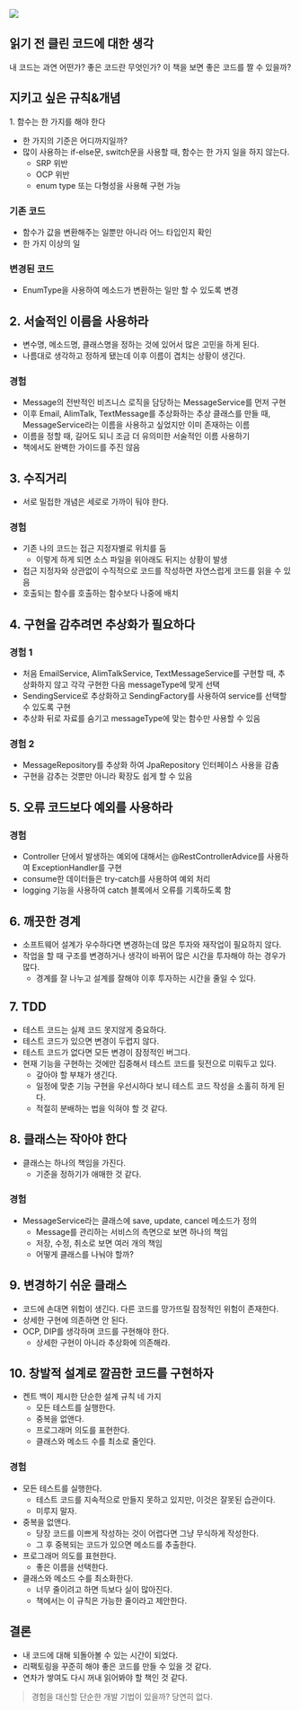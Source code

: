 ![](https://i.imgur.com/eua2WOR.png)

## 읽기 전 클린 코드에 대한 생각

내 코드는 과연 어떤가?
좋은 코드란 무엇인가?
이 책을 보면 좋은 코드를 짤 수 있을까?


## 지키고 싶은 규칙&개념


1. 함수는 한 가지를 해야 한다

* 한 가지의 기준은 어디까지일까?
* 많이 사용하는 if-else문, switch문을 사용할 때, 함수는 한 가지 일을 하지 않는다.
    * SRP 위반
    * OCP 위반
    * enum type 또는 다형성을 사용해 구현 가능

### 기존 코드

* 함수가 값을 변환해주는 일뿐만 아니라 어느 타입인지 확인
* 한 가지 이상의 일

### 변경된 코드

* EnumType을 사용하여 메소드가 변환하는 일만 할 수 있도록 변경

## 2. 서술적인 이름을 사용하라

* 변수명, 메소드명, 클래스명을 정하는 것에 있어서 많은 고민을 하게 된다.
* 나름대로 생각하고 정하게 됐는데 이후 이름이 겹치는 상황이 생긴다.

### 경험

* Message의 전반적인 비즈니스 로직을 담당하는 MessageService를 먼저 구현
* 이후 Email, AlimTalk, TextMessage를 추상화하는 추상 클래스를 만들 때, MessageService라는 이름을 사용하고 싶었지만 이미 존재하는 이름
* 이름을 정할 때, 길어도 되니 조금 더 유의미한 서술적인 이름 사용하기
* 책에서도 완벽한 가이드를 주진 않음

## 3. 수직거리

* 서로 밀접한 개념은 세로로 가까이 둬야 한다.

### 경험

* 기존 나의 코드는 접근 지정자별로 위치를 둠
    * 이렇게 하게 되면 소스 파일을 위아래도 뒤지는 상황이 발생
* 접근 지정자와 상관없이 수직적으로 코드를 작성하면 자연스럽게 코드를 읽을 수 있음
* 호출되는 함수를 호출하는 함수보다 나중에 배치


## 4. 구현을 감추려면 추상화가 필요하다

### 경험 1

* 처음 EmailService, AlimTalkService, TextMessageService를 구현할 때, 추상화하지 않고 각각 구현한 다음 messageType에 맞게 선택
* SendingService로 추상화하고 SendingFactory를 사용하여 service를 선택할 수 있도록 구현
* 추상화 뒤로 자료를 숨기고 messageType에 맞는 함수만 사용할 수 있음

### 경험 2

* MessageRepository를 추상화 하여 JpaRepository 인터페이스 사용을 감춤
* 구현을 감추는 것뿐만 아니라 확장도 쉽게 할 수 있음

## 5. 오류 코드보다 예외를 사용하라

### 경험

* Controller 단에서 발생하는 예외에 대해서는 @RestControllerAdvice를 사용하여 ExceptionHandler를 구현
* consume한 데이터들은 try-catch를 사용하여 예외 처리
* logging 기능을 사용하여 catch 블록에서 오류를 기록하도록 함


## 6. 깨끗한 경계

* 소프트웨어 설계가 우수하다면 변경하는데 많은 투자와 재작업이 필요하지 않다.
* 작업을 할 때 구조를 변경하거나 생각이 바뀌어 많은 시간을 투자해야 하는 경우가 많다.
    * 경계를 잘 나누고 설계를 잘해야 이후 투자하는 시간을 줄일 수 있다.

## 7. TDD
* 테스트 코드는 실제 코드 못지않게 중요하다.
* 테스트 코드가 있으면 변경이 두렵지 않다.
* 테스트 코드가 없다면 모든 변경이 잠정적인 버그다.
* 현재 기능을 구현하는 것에만 집중해서 테스트 코드를 뒷전으로 미뤄두고 있다.
    * 갚아야 할 부채가 생긴다.
    * 일정에 맞춘 기능 구현을 우선시하다 보니 테스트 코드 작성을 소홀히 하게 된다.
    * 적절히 분배하는 법을 익혀야 할 것 같다.

## 8. 클래스는 작아야 한다

* 클래스는 하나의 책임을 가진다.
    * 기준을 정하기가 애매한 것 같다.

### 경험

* MessageService라는 클래스에 save, update, cancel 메소드가 정의
    * Message를 관리하는 서비스의 측면으로 보면 하나의 책임
    * 저장, 수정, 취소로 보면 여러 개의 책임
    * 어떻게 클래스를 나눠야 할까?

## 9. 변경하기 쉬운 클래스

* 코드에 손대면 위험이 생긴다. 다른 코드를 망가뜨릴 잠정적인 위험이 존재한다.
* 상세한 구현에 의존하면 안 된다.
* OCP, DIP를 생각하며 코드를 구현해야 한다.
    * 상세한 구현이 아니라 추상화에 의존해라.

## 10. 창발적 설계로 깔끔한 코드를 구현하자

* 켄트 백이 제시한 단순한 설계 규칙 네 가지
    * 모든 테스트를 실행한다.
    * 중복을 없앤다.
    * 프로그래머 의도를 표현한다.
    * 클래스와 메소드 수를 최소로 줄인다.

### 경험

* 모든 테스트를 실행한다.
    * 테스트 코드를 지속적으로 만들지 못하고 있지만, 이것은 잘못된 습관이다.
    * 미루지 말자.
* 중복을 없앤다.
    * 당장 코드를 이쁘게 작성하는 것이 어렵다면 그냥 무식하게 작성한다.
    * 그 후 중복되는 코드가 있으면 메소드를 추출한다.
* 프로그래머 의도를 표현한다.
    * 좋은 이름을 선택한다.
* 클래스와 메소드 수를 최소화한다.
    * 너무 줄이려고 하면 득보다 실이 많아진다.
    * 책에서는 이 규칙은 가능한 줄이라고 제안한다.

## 결론

* 내 코드에 대해 되돌아볼 수 있는 시간이 되었다.
* 리팩토링을 꾸준히 해야 좋은 코드를 만들 수 있을 것 같다.
* 연차가 쌓여도 다시 꺼내 읽어봐야 할 책인 것 같다.

> 경험을 대신할 단순한 개발 기법이 있을까? 당연히 없다.
